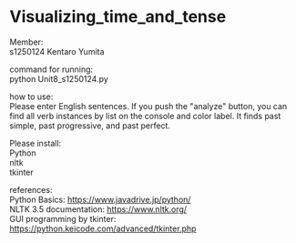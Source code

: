 # Visualizing_time_and_tense

Member:  
s1250124 Kentaro Yumita

command for running:  
python Unit8_s1250124.py

how to use:  
Please enter English sentences.
If you push the "analyze" button, you can find all verb instances by list on the console and color label.
It finds past simple, past progressive, and past perfect.

Please install:  
Python  
nltk  
tkinter  

references:  
Python Basics: https://www.javadrive.jp/python/  
NLTK 3.5 documentation: https://www.nltk.org/  
GUI programming by tkinter: https://python.keicode.com/advanced/tkinter.php  
